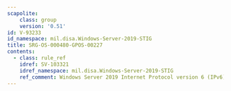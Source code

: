 ```yaml
---
scapolite:
    class: group
    version: '0.51'
id: V-93233
id_namespace: mil.disa.Windows-Server-2019-STIG
title: SRG-OS-000480-GPOS-00227
contents:
  - class: rule_ref
    idref: SV-103321
    idref_namespace: mil.disa.Windows-Server-2019-STIG
    ref_comment: Windows Server 2019 Internet Protocol version 6 (IPv6) sour ...
---
```


